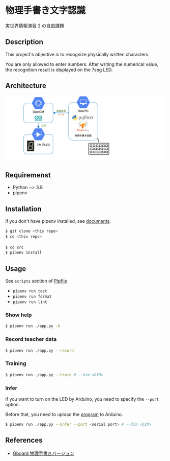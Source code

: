 # 物理手書き文字認識

実世界情報演習 2 の自由課題

## Description

This project's objective is to recognize physically written characters.

You are only allowed to enter numbers. After writing the numerical value, the recognition result is displayed on the 7seg LED.

## Architecture

![](./image/architecture.png)

## Requiremenst

- Python ~> 3.8
- pipenv

## Installation

If you don't have pipenv installed, see [documents](https://github.com/pypa/pipenv).

```sh
$ git clone <this repo>
$ cd <this repo>

$ cd src
$ pipenv install
```

## Usage

See `scripts` section of [Pipfile](./src/Pipfile)

- `pipenv run test`
- `pipenv run format`
- `pipenv run lint`

### Show help

```sh
$ pipenv run ./app.py -h
```

### Record teacher data

```sh
$ pipenv run ./app.py --record
```

### Training

```sh
$ pipenv run ./app.py --train # --dim <DIM>
```

### Infer

If you want to turn on the LED by Arduino, you need to specify the `--port` option.

Before that, you need to upload the [program](./src/led/led.ino) to Arduino.

```sh
$ pipenv run ./app.py --infer --port <serial port> # --dim <DIM>
```

## References

- [Gboard 物理手書きバージョン](https://landing.google.co.jp/tegaki/)
